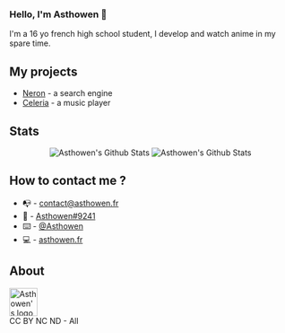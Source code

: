 ### Hello, I'm Asthowen 🖖

I'm a 16 yo french high school student, I develop and watch anime in my spare time.

## My projects
* [Neron](https://github.com/NeronApp) - a search engine
* [Celeria](https://github.com/Asthowen/Celeria-music-player) - a music player

## Stats
<p align="center">
  <img alt="Asthowen's Github Stats" src="https://github-readme-stats.vercel.app/api?username=Asthowen&show_icons=true&hide_border=true&theme=tokyonight&hide=issues" />
  <img alt="Asthowen's Github Stats" src="https://github-readme-stats.vercel.app/api/top-langs/?username=Asthowen&show_icons=true&layout=compact&hide_border=true&theme=tokyonight" />
</p>

## How to contact me ?
* 📭 - contact@asthowen.fr
* 📯 - [Asthowen#9241](https://discord.bio/p/Asthowen)
* ⌨️ - [@Asthowen](https://twitter.com/Asthowen)
* 💻 - [asthowen.fr](https://asthowen.fr)

## About
<img alt="Asthowen's logo" src="https://avatars.githubusercontent.com/u/59535754?s=460&u=e901e8df9b0172b7402362b867bdefbadb7ee7fd&v=4" width="50px" />
<br/>
CC BY NC ND - All
